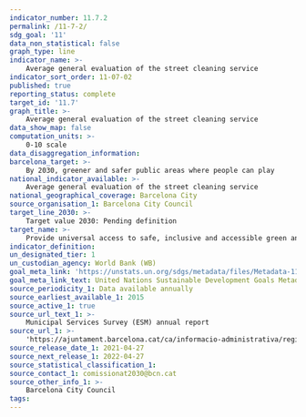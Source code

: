 ```yaml
---
indicator_number: 11.7.2
permalink: /11-7-2/
sdg_goal: '11'
data_non_statistical: false
graph_type: line
indicator_name: >-
    Average general evaluation of the street cleaning service
indicator_sort_order: 11-07-02
published: true
reporting_status: complete
target_id: '11.7'
graph_title: >-
    Average general evaluation of the street cleaning service
data_show_map: false
computation_units: >-
    0-10 scale
data_disaggregation_information: 
barcelona_target: >-
    By 2030, greener and safer public areas where people can play
national_indicator_available: >-
    Average general evaluation of the street cleaning service
national_geographical_coverage: Barcelona City
source_organisation_1: Barcelona City Council
target_line_2030: >-
    Target value 2030: Pending definition
target_name: >-
    Provide universal access to safe, inclusive and accessible green and public spaces, in particular for women and children, older people and persons with disabilities
indicator_definition:
un_designated_tier: 1
un_custodian_agency: World Bank (WB)
goal_meta_link: 'https://unstats.un.org/sdgs/metadata/files/Metadata-11-07-02.pdf'
goal_meta_link_text: United Nations Sustainable Development Goals Metadata (pdf 894kB)
source_periodicity_1: Data available annually
source_earliest_available_1: 2015
source_active_1: true
source_url_text_1: >-
    Municipal Services Survey (ESM) annual report
source_url_1: >-
    'https://ajuntament.barcelona.cat/ca/informacio-administrativa/registre-enquestes-i-estudis-opinio'
source_release_date_1: 2021-04-27
source_next_release_1: 2022-04-27
source_statistical_classification_1: 
source_contact_1: comissionat2030@bcn.cat
source_other_info_1: >-
    Barcelona City Council
tags:
---
```

